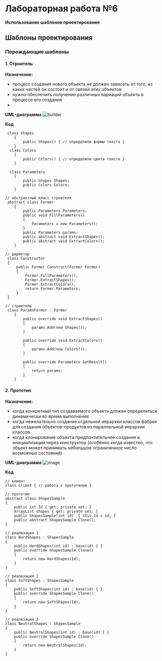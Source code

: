 # Лабораторная работа №6
**Использование шаблонов проектирования**

## Шаблоны проектирования

### Порождающие шаблоны

#### 1. Строитель
**Назначение:**
- процесс создания нового объекта не должен зависеть от того, из каких частей он состоит и от связей этих объектов
- нужно обеспечить получение различных вариаций объекта в процессе его создания
- 
**UML-диаграмма**
![builder](https://github.com/U-2745/software_architecture/assets/78296925/d30a42cf-39fe-44ef-b4e3-3abf8a7da363)

**Код**
```
 class Shapes
    {
        public Shapes() { // определили формы текста }
    }
  class Colors
    {
        public Colors() { // определили цвета текста }
    }
  
  class Parameters
    {
        public Shapes Shapes;
        public Colors Colors;
    }

// абстрактный класс строителя
 abstract class Former
    {
        public Parameters Parameters;
        public void FillParameters()
        {
            Parameters = new Parameters();
        }
        public Parameters params;
        public abstract void ExtractShapes();
        public abstract void ExtractColors();
    }

// директор
 class Constructor
 {
     public Former Construct(Former Former)
     {
         Former.FillParameters();
         Former.ExtractShapes();
         Former.ExtractColors();
         return Former.Parameters;
     }
 }

// строитель
 class ParamsFormer : Former
    {
        public override void ExtractShapes()
        {
            params.Add(new Shapes());
        }

        public override void ExtractColors()
        {
            params.Add(new Colors());
        }

        public override Parameters GetResult()
        {
            return params;
        }
    }
```

#### 2. Прототип
**Назначение:**

- когда конкретный тип создаваемого объекта должен определяться динамически во время выполнения
- когда нежелательно создание отдельной иерархии классов фабрик для создания объектов-продуктов из параллельной иерархии классов
- когда клонирование объекта предпочтительнее создания и инициализации через конструктор (особенно когда известно, что  объект может принимать небольшое ограниченное число возможных состояний)
  
**UML-диаграмма**
![image](https://github.com/U-2745/software_architecture/assets/78296925/e6bc3125-7186-429a-a8ec-c12163b7ac12)


**Код**
```
// клиент
class Client { // работа с прототипом }

// прототип
abstract class ShapesSample
{
    public int Id { get; private set; }
    ArrayList shapes { get; private set; }
    public ShapesSample(int id)  { this.Id = id; }
    public abstract ShapesSample Clone();
}

// реализация 1
class HardShapes : ShapesSample
{
    public HardShapes(int id) : base(id) { }
    public override ShapesSample Clone()
    {
        return new HardShapes(Id);
    }
}

// реализация 2
class SoftShapes : ShapesSample
{
    public SoftShapes(int id) : base(id) { }
    public override ShapesSample Clone()
    {
        return new SoftShapes(Id);
    }
}

// реализация 3
class NeutralShapes : ShapesSample
{
    public NeutralShapes(int id) : base(id) { }
    public override ShapesSample Clone()
    {
        return new NeutralShapes(Id);
    }
}
```
